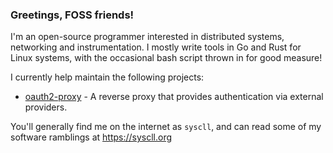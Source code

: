 ### Greetings, FOSS friends!

I'm an open-source programmer interested in distributed systems, networking and instrumentation. I mostly write tools in Go and Rust for Linux systems, with the occasional bash script thrown in for good measure!

I currently help maintain the following projects:
- [oauth2-proxy](https://github.com/oauth2-proxy/oauth2-proxy) - A reverse proxy that provides authentication via external providers. 

You'll generally find me on the internet as `syscll`, and can read some of my software ramblings at https://syscll.org
